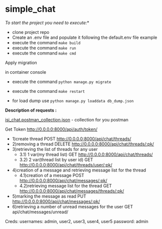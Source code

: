 # simple_chat

*To start the project you need to execute:**

* clone project repo
* Create an .env file and populate it following the default.env file example
* execute the command `make build`
* execute the command `make run`
* execute the command `make cmd`

Apply migration

in container console 
* execute the command `python manage.py migrate`

* execute the command `make restart`



* for load dump use `python manage.py loaddata db_dump.json`

**Description of requests :**

[isi_chat.postman_collection.json](isi_chat.postman_collection.json) -  collection for you postman

Get Token
http://0.0.0.0:8000/api/auth/token/

* 1)create thread POST http://0.0.0.0:8000/api/chat/threads/
* 2)removing a thread DELETE http://0.0.0.0:8000/api/chat/threads/:pk/
* 3)retrieving the list of threads for any user
  * 3.1)  1 var(my thread list) GET http://0.0.0.0:8000/api/chat/threads/
  * 3.2)  2 var(thread list by user id) GET http://0.0.0.0:8000/api/chat/threads/user/:pk/
* 4)creation of a message and retrieving message list for the thread
  * 4.1)creation of a message POST http://0.0.0.0:8000/api/chat/messages/:pk/
  * 4.2)retrieving message list for the thread GET http://0.0.0.0:8000/api/chat/messages/threads/:pk/
* 5)marking the message as read PUT http://0.0.0.0:8000/api/chat/messages/:pk/
* 6)retrieving a number of unread messages for the user GET api/chat/messages/unread/

Creds:
usernames: admin, user2, user3, user4, user5
password: admin